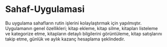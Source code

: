 # Sahaf-Uygulamasi
Bu uygulama sahafların rutin işlerini kolaylaştırmak için yapılmıştır. Uygulamanın genel özellikleri; kitap ekleme, kitap silme, kitapları listeleme ve kategorize etme, kitapların detaylı bilgilerini görüntüleme, kitap satışlarını takip etme, günlük ve aylık kazanç hesaplama şeklindedir.
